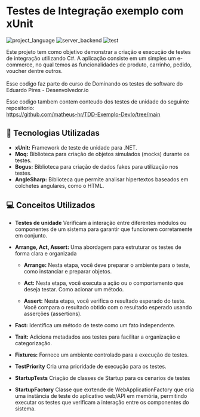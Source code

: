 # Testes de Integração exemplo com xUnit

![project_language](https://img.shields.io/badge/language-C%23-green)
![server_backend](https://img.shields.io/badge/backend%2Fserver-.NET%20-blue)
![test](https://img.shields.io/badge/project-integration%20Tests-blueviolet)

Este projeto tem como objetivo demonstrar a criação e execução de testes de integração utilizando C#. A aplicação consiste em um simples um e-commerce, no qual temos as funcionalidades de produto, carrinho, pedido, voucher dentre outros. <br/><br/>
Esse codigo faz parte do curso de Dominando os testes de software do Eduardo Pires - Desenvolvedor.io

Esse codigo tambem contem conteudo dos testes de unidade do seguinte repositorio: <br/>
https://github.com/matheus-hr/TDD-Exemplo-DevIo/tree/main

## 🚀 Tecnologias Utilizadas

* **xUnit:** Framework de teste de unidade para .NET.
* **Moq:** Biblioteca para criação de objetos simulados (mocks) durante os testes.
* **Bogus:** Biblioteca para criação de dados fakes para utilização nos testes.
* **AngleSharp:** Biblioteca que permite analisar hipertextos baseados em colchetes angulares, como o HTML.

## 💻 Conceitos Utilizados

*  **Testes de unidade** Verificam a interação entre diferentes módulos ou componentes de um sistema para garantir que funcionem corretamente em conjunto.
*  **Arrange, Act, Assert:** Uma abordagem para estruturar os testes de forma clara e organizada
    *  **Arrange:** Nesta etapa, você deve preparar o ambiente para o teste, como instanciar e preparar objetos.
      
    *  **Act:** Nesta etapa, você executa a ação ou o comportamento que deseja testar. Como acionar um método.
      
    *  **Assert:** Nesta etapa, você verifica o resultado esperado do teste. Você compara o resultado obtido com o resultado esperado usando asserções (assertions).
      
*   **Fact:** Identifica um método de teste como um fato independente.
*   **Trait:** Adiciona metadados aos testes para facilitar a organização e categorização.
*   **Fixtures:** Fornece um ambiente controlado para a execução de testes.
*   **TestPriority** Cria uma prioridade de execução para os testes.
*   **StartupTests** Criação de classes de Startup para os cenarios de testes
*   **StartupFactory** Classe que exrtende de WebApplicationFactory que cria uma instância de teste do aplicativo web/API em memória, permitindo executar os testes que verificam a interação entre os componentes do sistema.
